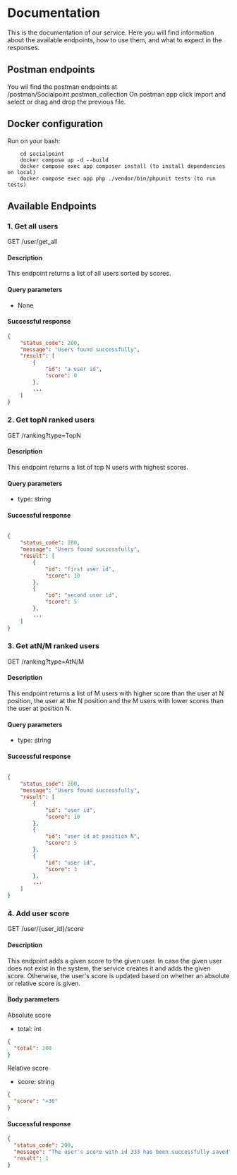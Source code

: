 # Documentation

This is the documentation of our service. Here you will find information about the available endpoints,
how to use them, and what to expect in the responses.

## Postman endpoints

You wil find the postman endpoints at /postman/Socialpoint.postman_collection
On postman app click import and select or drag and drop the previous file.

## Docker configuration

Run on your bash:

```
    cd socialpoint
    docker compose up -d --build
    docker compose exec app composer install (to install dependencies on local)
    docker compose exec app php ./vendor/bin/phpunit tests (to run tests)
```

## Available Endpoints

### 1. Get all users

GET /user/get_all

#### Description

This endpoint returns a list of all users sorted by scores.

#### Query parameters

- None

#### Successful response

```json
{
    "status_code": 200,
    "message": "Users found successfully",
    "result": [
        {
            "id": "a user id",
            "score": 0
        },
        ...
    ]
}

```

### 2. Get topN ranked users

GET /ranking?type=TopN

#### Description

This endpoint returns a list of top N users with highest scores.

#### Query parameters

- type: string

#### Successful response

```json

{
    "status_code": 200,
    "message": "Users found successfully",
    "result": [
        {
            "id": "first user id",
            "score": 10
        },
        {
            "id": "second user id",
            "score": 5
        },
        ...
    ]
}

```

### 3. Get atN/M ranked users

GET /ranking?type=AtN/M

#### Description

This endpoint returns a list of M users with higher score than the user at N position,
the user at the N position and the M users with lower scores than the user at position N.

#### Query parameters

- type: string

#### Successful response

```json

{
    "status_code": 200,
    "message": "Users found successfully",
    "result": [
        {
            "id": "user id",
            "score": 10
        },
        {
            "id": "user id at position N",
            "score": 5
        },
        {
            "id": "user id",
            "score": 3
        },
        ...
    ]
}

```

### 4. Add user score

GET /user/{user_id}/score

#### Description

This endpoint adds a given score to the given user.
In case the given user does not exist in the system, the service creates it and adds the given score.
Otherwise, the user's score is updated based on whether an absolute or relative score is given.

#### Body parameters

Absolute score

- total: int

```json
{
  "total": 200
}
```

Relative score

- score: string

```json
{
  "score": "+30"
}
```

#### Successful response

```json
{
  "status_code": 200,
  "message": "The user's score with id 333 has been successfully saved",
  "result": 1
}
```
